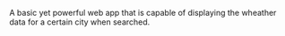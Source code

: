 A basic yet powerful web app that is capable of displaying the wheather data for a certain city when searched.
